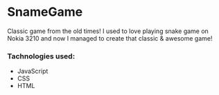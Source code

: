 # SnameGame
Classic game from the old times! I used to love playing snake game on Nokia 3210 and now I managed to create that classic & awesome game!
<h3>Tachnologies used:</h3>
<ul>
  <li>
    JavaScript
    </li>
    <li>
    CSS
    </li>
      <li>
    HTML
    </li>
  </ul>
